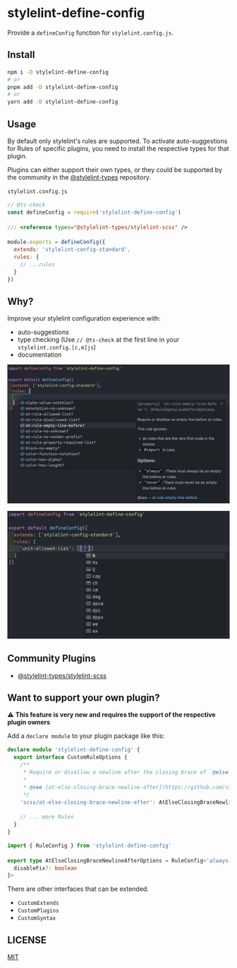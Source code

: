 # stylelint-define-config

Provide a `defineConfig` function for `stylelint.config.js`.

## Install

```sh
npm i -D stylelint-define-config
# or
pnpm add -D stylelint-define-config
# or
yarn add -D stylelint-define-config
```

## Usage

By default only stylelint's rules are supported. To activate auto-suggestions for Rules of specific plugins, you need to install the respective types for that plugin.

Plugins can either support their own types, or they could be supported by the community in the [@stylelint-types](https://www.npmjs.com/org/stylelint-types) repository.

`stylelint.config.js`
```js
// @ts-check
const defineConfig = require('stylelint-define-config')

/// <reference types="@stylelint-types/stylelint-scss" />

module.exports = defineConfig({
  extends: 'stylelint-config-standard',
  rules: {
    // ...rules
  }
})
```

## Why?

Improve your stylelint configuration experience with:

- auto-suggestions
- type checking (Use `// @ts-check` at the first line in your `stylelint.config.[c,m]js`)
- documentation

![](./static/rule.png)

![](./static/secondary.png)

## Community Plugins

- [@stylelint-types/stylelint-scss](https://www.npmjs.com/org/stylelint-types/stylelint-scss)

## Want to support your own plugin?

:warning: **This feature is very new and requires the support of the respective plugin owners**

Add a `declare module` to your plugin package like this:

```ts
declare module 'stylelint-define-config' {
  export interface CustomRuleOptions {
    /**
     * Require or disallow a newline after the closing brace of `@else` statements.
     *
     * @see [at-else-closing-brace-newline-after](https://github.com/stylelint-scss/stylelint-scss/tree/master/src/rules/at-else-closing-brace-space-after)
     */
    'scss/at-else-closing-brace-newline-after': AtElseClosingBraceNewlineAfterOptions

    // ... more Rules
  }
}
```
```ts
import { RuleConfig } from 'stylelint-define-config'

export type AtElseClosingBraceNewlineAfterOptions = RuleConfig<'always-last-in-chain', {
  disableFix?: boolean
}>
```

There are other interfaces that can be extended.

- `CustomExtends`
- `CustomPlugins`
- `CustomSyntax`

## LICENSE

[MIT](LICENSE)

